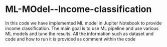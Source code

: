 # ML-MOdel--Income-classification
In this code we have implemented ML model in Jupiter Notebook to provide income classification. The main goal is to use ML pipeline and use various ML models and tune the results. All the information such as dataset and code and how to run it is provided as comment within the code
